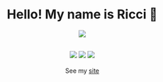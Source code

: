 <div align=center>
  
  <h1>Hello! My name is Ricci 🖖</h1>
  <img src="https://badges.pufler.dev/visits/llricci/badge-it" />
  <br><br>

  ![](http://github-profile-summary-cards.vercel.app/api/cards/profile-details?username=llricci&theme=solarized)
  ![](http://github-profile-summary-cards.vercel.app/api/cards/productive-time?username=llricci&theme=solarized&utcOffset=-3)
  ![](http://github-profile-summary-cards.vercel.app/api/cards/repos-per-language?username=llricci&theme=solarized)<br><br>
  See my <a href="https://natrium.dev.br" target="_blank">site</a>

</div>

